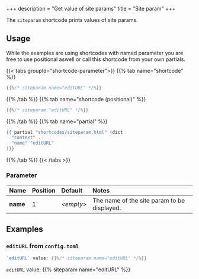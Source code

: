 +++
description = "Get value of site params"
title = "Site param"
+++

The `siteparam` shortcode prints values of site params.

## Usage

While the examples are using shortcodes with named parameter you are free to use positional aswell or call this shortcode from your own partials.

{{< tabs groupId="shortcode-parameter">}}
{{% tab name="shortcode" %}}


````go
{{%/* siteparam name="editURL" */%}}
````

{{% /tab %}}
{{% tab name="shortcode (positional)" %}}

````go
{{%/* siteparam "editURL" */%}}
````

{{% /tab %}}
{{% tab name="partial" %}}

````go
{{ partial "shortcodes/siteparam.html" (dict
  "context" .
  "name" "editURL"
)}}
````

{{% /tab %}}
{{< /tabs >}}

### Parameter

| Name                 | Position | Default          | Notes       |
|:---------------------|:---------|:-----------------|:------------|
| **name**             | 1        | _&lt;empty&gt;_  | The name of the site param to be displayed. |

## Examples

### `editURL` from `config.toml`

```go
`editURL` value: {{%/* siteparam name="editURL" */%}}
```

`editURL` value: {{% siteparam name="editURL" %}}
